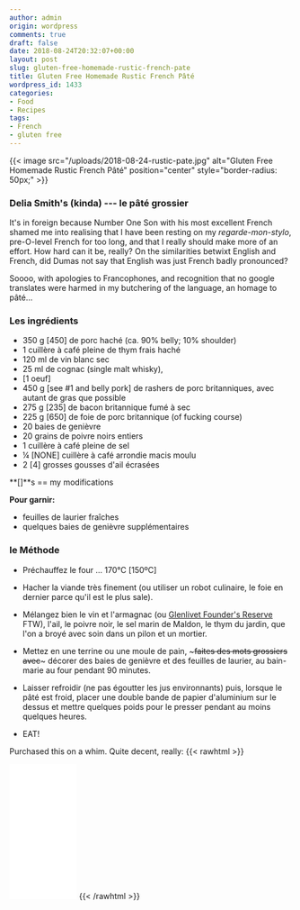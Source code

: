 ```yaml
---
author: admin
origin: wordpress
comments: true
draft: false
date: 2018-08-24T20:32:07+00:00
layout: post
slug: gluten-free-homemade-rustic-french-pate
title: Gluten Free Homemade Rustic French Pâté
wordpress_id: 1433
categories:
- Food
- Recipes
tags:
- French
- gluten free
---
```


{{< image src="/uploads/2018-08-24-rustic-pate.jpg" alt="Gluten Free Homemade Rustic French Pâté" position="center" style="border-radius: 50px;" >}}

### Delia Smith's (kinda) --- le pâté grossier

It's in foreign because Number One Son with his most excellent French shamed me into realising that I have been resting on my _regarde-mon-stylo_, pre-O-level French for too long, and that I really should make more of an effort. How hard can it be, really? On the similarities betwixt English and French, did Dumas not say that English was just French badly pronounced?

Soooo, with apologies to Francophones, and recognition that no google translates were harmed in my butchering of the language, an homage to pâté...



### Les ingrédients


- 350 g [450] de porc haché (ca. 90% belly; 10% shoulder)
- 1 cuillère à café pleine de thym frais haché
- 120 ml de vin blanc sec
- 25 ml de cognac (single malt whisky),
- [1 oeuf]
- 450 g [see #1 and belly pork] de rashers de porc britanniques, avec autant de gras que possible
- 275 g [235] de bacon britannique fumé à sec
- 225 g [650] de foie de porc britannique (of fucking course)
- 20 baies de genièvre
- 20 grains de poivre noirs entiers
- 1 cuillère à café pleine de sel
- ¼ [NONE] cuillère à café arrondie macis moulu 
-  2 [4] grosses gousses d'ail écrasées


**[]**s == my modifications

**Pour garnir:**
- feuilles de laurier fraîches
- quelques baies de genièvre supplémentaires



### le Méthode


- Préchauffez le four ... 170°C [150ºC]

- Hacher la viande très finement (ou utiliser un robot culinaire, le foie en dernier parce qu'il est le plus sale).

- Mélangez bien le vin et l'armagnac (ou [Glenlivet Founder's Reserve](https://www.thewhiskyexchange.com/p/28323/glenlivet-founders-reserve) FTW), l'ail, le poivre noir, le sel marin de Maldon, le thym du jardin, que l'on a broyé avec soin dans un pilon et un mortier.

- Mettez en une terrine ou une moule de pain, ~~~faites des mots grossiers avec~~~ décorer des baies de genièvre et des feuilles de laurier, au bain-marie au four pendant 90 minutes.


- Laisser refroidir (ne pas égoutter les jus environnants) puis, lorsque le pâté est froid, placer une double bande de papier d'aluminium sur le dessus et mettre quelques poids pour le presser pendant au moins quelques heures.


- EAT!

Purchased this on a whim. Quite decent, really:
{{< rawhtml >}}
<iframe style="width:120px;height:240px;" marginwidth="0" marginheight="0" scrolling="no" frameborder="0" src="//ws-eu.amazon-adsystem.com/widgets/q?ServiceVersion=20070822&OneJS=1&Operation=GetAdHtml&MarketPlace=GB&source=ac&ref=tf_til&ad_type=product_link&tracking_id=yearlus-21&marketplace=amazon&amp;region=GB&placement=B00TSAH04M&asins=B00TSAH04M&linkId=cd12ae73f0a953fd3b31c256b901851d&show_border=false&link_opens_in_new_window=false&price_color=333333&title_color=0066c0&bg_color=ffffff">
</iframe>
{{< /rawhtml >}}